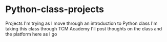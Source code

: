 # Python-class-projects
Projects I'm trying as I move through an introduction to Python class
I'm taking this class through TCM Academy
I'll post thoughts on the class and the platform here as I go
